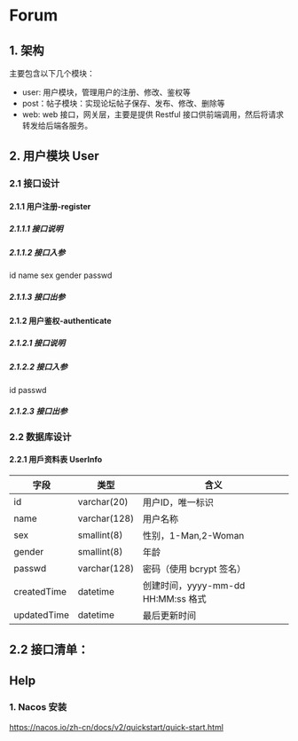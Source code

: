 # Forum

## 1. 架构

主要包含以下几个模块：

- user: 用户模块，管理用户的注册、修改、鉴权等
- post：帖子模块：实现论坛帖子保存、发布、修改、删除等
- web: web 接口，网关层，主要是提供 Restful 接口供前端调用，然后将请求转发给后端各服务。



## 2. 用户模块 User

### 2.1 接口设计
#### 2.1.1 用户注册-register
##### 2.1.1.1 接口说明

##### 2.1.1.2 接口入参
id
name
sex
gender
passwd

##### 2.1.1.3 接口出参

#### 2.1.2 用户鉴权-authenticate
##### 2.1.2.1 接口说明

##### 2.1.2.2 接口入参
id passwd 

##### 2.1.2.3 接口出参


### 2.2 数据库设计
#### 2.2.1 用戶资料表 UserInfo
| 字段          | 类型           | 含义                          |
|-------------|--------------|-----------------------------|
| id          | varchar(20)  | 用户ID，唯一标识                   |
| name        | varchar(128) | 用户名称                        |
| sex         | smallint(8)  | 性别，1-Man,2-Woman            |
| gender      | smallint(8)  | 年龄                          |
| passwd      | varchar(128) | 密码（使用 bcrypt 签名）            |
| createdTime | datetime     | 创建时间，yyyy-mm-dd HH:MM:ss 格式 |
| updatedTime | datetime     | 最后更新时间                      |



## 2.2 接口清单：


## Help
### 1. Nacos 安装
https://nacos.io/zh-cn/docs/v2/quickstart/quick-start.html




